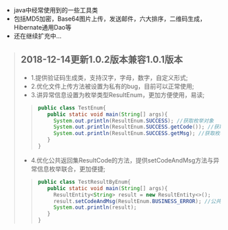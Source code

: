 * java中经常使用到的一些工具类
* 包括MD5加密，Base64图片上传，发送邮件，六大排序，二维码生成，Hibernate通用Dao等
* 还在继续扩充中...

>2018-12-14更新1.0.2版本兼容1.0.1版本
>-------------------
>* 1.提供验证码生成类，支持汉字，字母，数字，自定义形式;
>* 2.优化文件上传方法被设置为私有的bug，目前可以正常使用;
>* 3.讲异常信息设置为枚举类型ResultEnum，更加方便使用，易读;
>>```java
>>public class TestEnum{
>>    public static void main(String[] args){
>>      System.out.println(ResultEnum.SUCCESS); //获取枚举对象
>>      System.out.println(ResultEnum.SUCCESS.getCode()); //获取枚举错误码
>>      System.out.println(ResultEnum.SUCCESS.getMsg); //获取枚举错误信息
>>    }
>>}
>>```
>* 4.优化公共返回集ResultCode的方法，提供setCodeAndMsg方法与异常信息枚举联合，更加便捷;
>>```java
>>public class TestResultByEnum{
>>    public static void main(String[] args){
>>      ResultEntity<String> result = new ResultEntity<>();
>>      result.setCodeAndMsg(ResultEnum.BUSINESS_ERROR); //公共返回集结合枚举类型一起使用
>>      System.out.println(result);
>>    }
>>}
>>```

